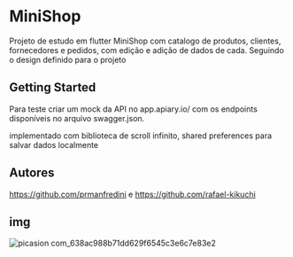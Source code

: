# MiniShop

Projeto de estudo em flutter MiniShop com catalogo de produtos, clientes, fornecedores e pedidos, com edição e adição de dados de cada. Seguindo o design definido para o projeto

## Getting Started

Para teste criar um mock da API no app.apiary.io/ com os endpoints disponíveis no arquivo swagger.json.

implementado com biblioteca de scroll infinito,
shared preferences para salvar dados localmente


## Autores

https://github.com/prmanfredini e
https://github.com/rafael-kikuchi

## img

![picasion com_638ac988b71dd629f6545c3e6c7e83e2](https://user-images.githubusercontent.com/60902022/161394945-bc1db486-c6a4-4982-9be0-a03092b57464.gif)
